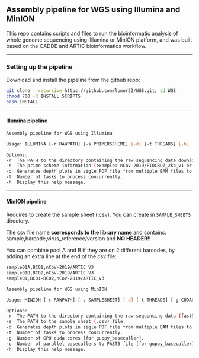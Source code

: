 ## Assembly pipeline for WGS using Illumina and MinION

This repo contains scripts and files to run the bioinformatic analysis of whole genome sequencing using Illlumina or MinION platform, and was built based on the CADDE and ARTIC bioinformatics workflow.

---

### Setting up the pipeline

Download and install the pipeline from the github repo:
```sh
git clone --recursive https://github.com/lpmor22/WGS.git; cd WGS
chmod 700 -R INSTALL SCRIPTS
bash INSTALL
```
---

#### Illumina pipeline

```sh
Assembly pipeline for WGS using Illumina

Usage: ILLUMINA [-r RAWPATH] [-s PRIMERSCHEME] [-d] [-t THREADS] [-h]

Options:
-r  The PATH to the directory containing the raw sequencing data downloaded from Illumina BaseSpace Sequence Hub (fastq.gz files).
-s  The prime scheme information (example: nCoV-2019/FIOCRUZ_2kb_v1 or nCoV-2019/ARTIC_V3)
-d  Generates depth plots in sigle PDF file from multiple BAM files to briefly check coverages [from ItokawaK/Alt_nCov2019_primers].
-t  Number of tasks to process concurrently.
-h  Display this help message.
```

---

#### MinION pipeline

Requires to create the sample sheet (.csv). You can create in ``SAMPLE_SHEETS`` directory.
	
The csv file name **corresponds to the library name** and contains: sample,barcode,virus_reference/version and **NO HEADER!!**
	
You can combine pool A and B if they are on 2 different barcodes, by adding an extra line at the end of the csv file:
```sh
sample01A,BC01,nCoV-2019/ARTIC_V3
sample01B,BC02,nCoV-2019/ARTIC_V3
sample01,BC01-BC02,nCoV-2019/ARTIC_V3
```

```sh
Assembly pipeline for WGS using MinION

Usage: MINION [-r RAWPATH] [-s SAMPLESHEET] [-d] [-t THREADS] [-g CUDACORES] [-c NUMCALLERS] [-h]

Options:
-r  The PATH to the directory containing the raw sequencing data (fast5 files).
-s  The PATH to the sample sheet (.csv) file.
-d  Generates depth plots in sigle PDF file from multiple BAM files to briefly check coverages [from ItokawaK/Alt_nCov2019_primers].
-t  Number of tasks to process concurrently.
-g  Number of GPU cuda cores [for guppy_basecaller].
-c  Number of parallel basecallers to FAST5 file [for guppy_basecaller].
-h  Display this help message.
```
